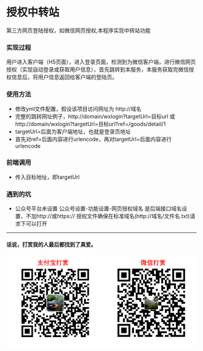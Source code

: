 # 授权中转站
第三方网页登陆授权，如微信网页授权,本程序实现中转站功能

### 实现过程
用户进入客户端（H5页面），进入登录页面，检测到为微信客户端，进行微信网页授权（实现自动登录或获取用户信息），首先跳转到本服务，本服务获取完微信授权信息后，将用户信息返回给客户端的登陆页。

### 使用方法
- 修改yml文件配置，假设该项目访问网址为 http://域名
- 完整的跳转网址例子，http://domain/wxlogin?targetUrl=目标url 或 http://domain/wxlogin?targetUrl=目标url?ref=/goods/detail/1
- targetUrl=后面为客户端地址，也就是登录页地址
- 首先对ref=后面内容进行urlencode，再对targetUrl=后面内容进行urlencode

### 前端调用
- 传入目标地址，即targetUrl

### 遇到的坑
- 公众号平台未设置
  公众号设置-功能设置-网页授权域名 是后端接口域名设置，不加http://或https://
  授权文件确保在标准域名(http://域名/文件名.txt)请求下可以打开
  
----------------------------------------------
#### 话说，打赏我的人最后都找到了真爱。
![Alt text](./src/main/resources/image.png)
